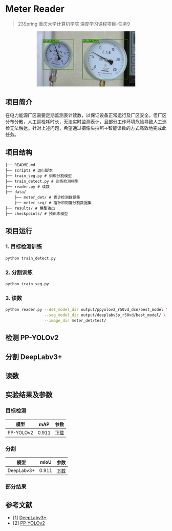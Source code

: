 # Meter Reader

> 23Spring 重庆大学计算机学院 深度学习课程项目-任务9

<div align=center>
    <img src="./imgs/cover.jpeg" style="zoom: 30%; " />
</div>

## 项目简介
在电力能源厂区需要定期监测表计读数，以保证设备正常运行及厂区安全。但厂区分布分散，人工巡检耗时长，无法实时监测表计，且部分工作环境危险导致人工巡检无法触达。针对上述问题，希望通过摄像头拍照->智能读数的方式高效地完成此任务。

## 项目结构
```
├── README.md
├── scripts # 运行脚本
├── train_seg.py # 训练分割模型
├── train_detect.py # 训练检测模型
├── reader.py # 读数
├── data/
    ├── meter_det/ # 表计检测数据集
    ├── meter_seg/ # 指针和刻度分割数据集
├── results/ # 模型输出
├── checkpoints/ # 预训练模型
```

## 项目运行
### 1. 目标检测训练
```bash
python train_detect.py
```

### 2. 分割训练
```bash
python train_seg.py
```

### 3. 读数
```bash
python reader.py --det_model_dir output/ppyolov2_r50vd_dcn/best_model \
                 --seg_model_dir output/deeplabv3p_r50vd/best_model/ \
                 --image_dir meter_det/test/
```

## 检测 PP-YOLOv2


## 分割 DeepLabv3+


## 读数 


## 实验结果及参数
### 目标检测
| 模型 | mAP | 参数 |
| :---: | :---: | :---: |
| PP-YOLOv2 | 0.911 | [下载](https://paddledet.bj.bcebos.com/models/ppyolov2_r50vd_dcn.tar) |

### 分割
| 模型 | mIoU | 参数 |
| :---: | :---: | :---: |
| DeepLabv3+ | 0.911 | [下载](https://paddlesseg.bj.bcebos.com/models/deeplabv3p_r50vd.tar) |

### 部分结果


## 参考文献
- [1] [DeepLabv3+](https://arxiv.org/abs/1802.02611)
- [2] [PP-YOLOv2](https://arxiv.org/abs/2104.10419)

